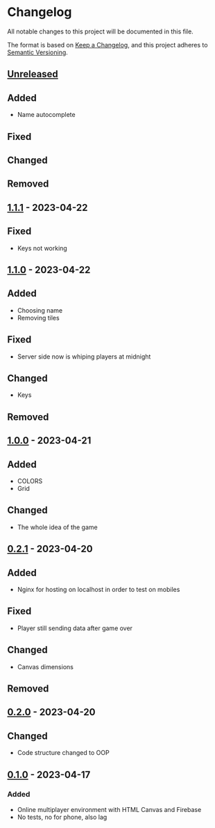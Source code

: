 # Changelog

All notable changes to this project will be documented in this file.

The format is based on [Keep a Changelog](https://keepachangelog.com/en/1.0.0/),
and this project adheres to [Semantic Versioning](https://semver.org/spec/v2.0.0.html).

## [Unreleased]

## Added

-   Name autocomplete

## Fixed

## Changed

## Removed

## [1.1.1] - 2023-04-22

## Fixed

-   Keys not working

## [1.1.0] - 2023-04-22

## Added

-   Choosing name
-   Removing tiles

## Fixed

-   Server side now is whiping players at midnight

## Changed

-   Keys

## Removed

## [1.0.0] - 2023-04-21

## Added

-   COLORS
-   Grid

## Changed

-   The whole idea of the game

## [0.2.1] - 2023-04-20

## Added

-   Nginx for hosting on localhost in order to test on mobiles

## Fixed

-   Player still sending data after game over

## Changed

-   Canvas dimensions

## Removed

## [0.2.0] - 2023-04-20

## Changed

-   Code structure changed to OOP

## [0.1.0] - 2023-04-17

### Added

-   Online multiplayer environment with HTML Canvas and Firebase
-   No tests, no for phone, also lag

[unreleased]: https://github.com/naglissul/jsgd/compare/v1.1.1...HEAD
[1.1.1]: https://github.com/naglissul/jsgd/compare/v1.1.0...v1.1.1
[1.1.0]: https://github.com/naglissul/jsgd/compare/v1.0.0...v1.1.0
[1.0.0]: https://github.com/naglissul/jsgd/compare/v0.2.1...v1.0.0
[0.2.1]: https://github.com/naglissul/jsgd/compare/v0.2.0...v0.2.1
[0.2.0]: https://github.com/naglissul/jsgd/compare/v0.1.0...v0.2.0
[0.1.0]: https://github.com/naglissul/jsgd/releases/tag/v0.1.0
